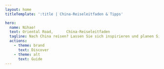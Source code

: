 ```yaml
---
layout: home
titleTemplate: ':title | China-Reiseleitfaden & Tipps'

hero:
  name: Nihao!
  text: Oriental Road,      China-Reiseleitfaden
  tagline: Nach China reisen? Lassen Sie sich inspirieren und planen Sie Ihre Reise mit Reiseleitfäden, Zielinformationen und Erfahrungstipps von lokalen Experten auf Oriental Road.
  actions:
    - theme: brand
      text: Discover
    - theme: alt
      text: Guide
---
```


